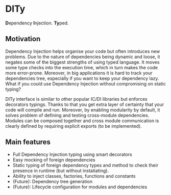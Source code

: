 # DITy

**D**ependency **I**njection. **Ty**ped.

## Motivation

Dependency Injection helps organise your code but often introduces new problems. Due to the nature of dependencies being dynamic and loose, it negates some of the biggest strengths of using typed language. It moves some type checks into the execution time, which in turn makes the code more error-prone. Moreover, in big applications it is hard to track your dependencies tree, especially if you want to keep your dependency lazy.
What if you could use Dependency Injection without compromising on static typing?

DITy interface is similar to other popular IC/DI libraries but enforces decorators typings. Thanks to that you get extra layer of certainty that your code will compile and run.
Moreover, by enabling modularity by default, it solves problem of defining and testing cross-module dependencies. Modules can be composed together and cross module communication is clearly defined by requiring explicit exports (to be implemented).

## Main features

- Full Dependency Injection typing using smart decorators
- Easy mocking of foreign dependencies
- Static typing of foreign dependency types and method to check their presence in runtime (but without instatiating).
- Ability to inject classes, factories, functions and constants
- (Future): Dependency tree generation
- (Future): Lifecycle configuration for modules and dependencies
